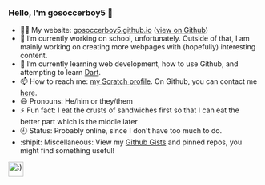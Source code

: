 ### Hello, I'm gosoccerboy5 👋

- 👨‍💻 My website: [gosoccerboy5.github.io](//gosoccerboy5.github.io) ([view on Github](//github.com/gosoccerboy5/gosoccerboy5.github.io))
- 🔭 I’m currently working on school, unfortunately. Outside of that, I am mainly working on creating more webpages with (hopefully) interesting content.
- 🌱 I’m currently learning web development, how to use Github, and attempting to learn <a href="//dart.dev">Dart</a>.
- 📫 How to reach me: [my Scratch profile](https://scratch.mit.edu/users/gosoccerboy5). On Github, you can contact me [here](https://github.com/gosoccerboy5/gosoccerboy5/discussions).
- 😄 Pronouns: He/him or they/them
- ⚡ Fun fact: I eat the crusts of sandwiches first so that I can eat the better part which is the middle later  
- 🕘 Status: Probably online, since I don't have too much to do.
- :shipit: Miscellaneous: View my <a href="//gist.github.com/gosoccerboy5" target="_blank">Github Gists</a> and pinned repos, you might find something useful!
<img src="https://raw.githubusercontent.com/gosoccerboy5/gosoccerboy5.github.io/master/resources/cat-head.svg" alt=":)" width="30" title = "meow"/>
